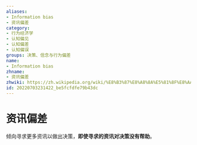 ```yaml
---
aliases:
- Information bias
- 资讯偏差
category:
- 行为经济学
- 认知偏见
- 认知偏差
- 认知偏误
groups: 决策、信念与行为偏差
name:
- Information bias
zhname:
- 资讯偏差
zhwiki: https://zh.wikipedia.org/wiki/%E8%B3%87%E8%A8%8A%E5%81%8F%E8%AA%A4
id: 20220703231422_be5fcfdfe79b43dc
---
```


# 资讯偏差

倾向寻求更多资讯以做出决策，**即使寻求的资讯对决策没有帮助**。
